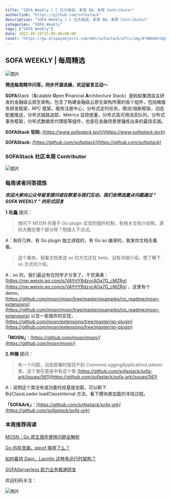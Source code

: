 ```yaml
---
title: "SOFA Weekly | C 位大咖说、本周 QA、本周 Contributor"
authorlink: "https://github.com/sofastack"
description: "SOFA Weekly | C 位大咖说、本周 QA、本周 Contributor"
categories: "SOFA Weekly"
tags: ["SOFA Weekly"]
date: 2022-09-16T15:00:00+08:00
cover: "https://gw.alipayobjects.com/mdn/sofastack/afts/img/A*NAHaRrQqGzAAAAAAAAAAAAAAARQnAQ"
---
```


## SOFA WEEKLY | 每周精选

![图片](https://p3-juejin.byteimg.com/tos-cn-i-k3u1fbpfcp/1e08fca65f7643c783d33f590bb41d5a~tplv-k3u1fbpfcp-zoom-1.image)

**筛选每周精华问答，同步开源进展，欢迎留言互动～**

**SOFA**Stack（**S**calable **O**pen **F**inancial **A**rchitecture Stack）是蚂蚁集团自主研发的金融级云原生架构，包含了构建金融级云原生架构所需的各个组件，包括微服务研发框架，RPC 框架，服务注册中心，分布式定时任务，限流/熔断框架，动态配置推送，分布式链路追踪，Metrics 监控度量，分布式高可用消息队列，分布式事务框架，分布式数据库代理层等组件，也是在金融场景里锤炼出来的最佳实践。

**SOFAStack 官网:** *[https://www.sofastack.tech](https://www.sofastack.tech)*

**SOFAStack:** *[https://github.com/sofastack](https://github.com/sofastack)*

### SOFAStack 社区本周 Contributor

![图片](https://gw.alipayobjects.com/mdn/rms_1c90e8/afts/img/A*dI-eSpjt_Y0AAAAAAAAAAAAAARQnAQ)

### 每周读者问答提炼

***欢迎大家向公众号留言提问或在群里与我们互动，我们会筛选重点问题通过 " SOFA WEEKLY " 的形式回复***

**1.杜鑫** 提问：

> 想问下 MOSN 的基于 Go plugin 实现的插件机制，有相关文档介绍嘛，源码大概在哪个部分呀？想接入下试试。

A：有好几种，有 Go plugin 独立进程的，有 Go so 编译的，我发你文档先看看。

> 这个看啦，我看文档里说 so 的方式还在 beta，没有详细介绍，想了解下 so 方式的介绍。

A：so 的，我们最近有位同学才分享了，干货满满：[https://mp.weixin.qq.com/s/VAYrtYBdzvcAOa7G_cMZRg](https://mp.weixin.qq.com/s/VAYrtYBdzvcAOa7G_cMZRg) ，这里有个 demo，[https://github.com/mosn/mosn/tree/master/examples/cn_readme/mosn-extensions](https://github.com/mosn/mosn/tree/master/examples/cn_readme/mosn-extensions) 以及一些插件的实现，[https://github.com/mosn/extensions/tree/master/go-plugin](https://github.com/mosn/extensions/tree/master/go-plugin)

**「MOSN」**：*[https://github.com/mosn/mosn/](https://github.com/mosn/mosn/)*

**2.林楠** 提问：

> 有一个问题，动态部署时报找不到 CommonLoggingApplicationListener 类，这个类在基座中有这个类 [https://github.com/sofastack/sofa-ark/issues/561](https://github.com/sofastack/sofa-ark/issues/561)

A：说明这个类没有成功委托给基座加载，可以断下 BizClassLoader.loadClassInternal 方法，看下模块类加载的寻找过程。

**「SOFAArk」**：*[https://github.com/sofastack/sofa-ark](https://github.com/sofastack/sofa-ark)*

### 本周推荐阅读

[MOSN｜Go 原生插件使用问题全解析](http://mp.weixin.qq.com/s?__biz=MzUzMzU5Mjc1Nw==&mid=2247512138&idx=1&sn=851abb8d07d47f703e33978c9c125c59&chksm=faa35f90cdd4d6869c6cd4934c042484dbe1063c3fb85462d2f33e936b96240ae33d02d18c3a&scene=21)

[Go 内存泄漏，pprof 够用了么？](https://mp.weixin.qq.com/s/Br8iPafpfaSD8_oBJ4bUPw)

[如何看待 Dapr、Layotto 这种多运行时架构？](https://mp.weixin.qq.com/s/dmvx6rGSMkrurGWSVDHkMw)

[SOFAServerless 助力业务极速研发](https://mp.weixin.qq.com/s/s_qL4QoH4yrp2HMCcsuPBw)

欢迎扫码关注：

![图片](https://p3-juejin.byteimg.com/tos-cn-i-k3u1fbpfcp/e19d0a6d7f734ad6a585cde82ae4f3bf~tplv-k3u1fbpfcp-zoom-1.image)
